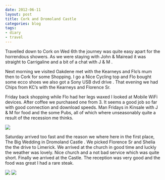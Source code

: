 ```yaml
---
date: 2012-06-11
layout: post
title: Cork and Dromoland Castle 
categories: blog 
tags:
- diary
- travel
---
```


Travelled down to Cork on Wed 6th the journey was quite easy apart for the horrendous showers. As we were staying with John & Mairead it was straight to Carrigaline and a bit of a chat with J & M . 

Next morning we visited Oakdene met with the Kearneys and Flo’s mum then to Cork for some Shopping. I go a Nice Cycling top and Flo bought some ecco shoes we also got a Sony USB dvd drive . That evening we had Chips from KC’s with the Kearneys and Florence Sr.

Friday back shopping while Flo had her legs waxed I looked at Mobile WiFi devices. After coffee we purchased one from 3. It seems a good job so far with good connection and download speeds. Man Fridays in Kinsale with J & M for food and the some Pubs, all of which where unseasonably quite a result of the recession me thinks.

![](/images/2012/dromoland-castle/DSCF0245.jpg)

Saturday arrived too fast and the reason we where here in the first place, The Big Wedding in Dromoland Castle . We picked Florence Sr and Shelia the the drive to Limerick. We arrived at the church in good time and luckly the weather was lovely. Nice church and a not bad service which was quite short. Finally we arrived at the Castle. The reception was very good and the food was great I had a rare steak.

![](/images/2012/dromoland-castle/IMG_1266.jpg)
![](/images/2012/dromoland-castle/IMG_1259.jpg)

